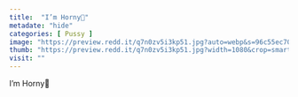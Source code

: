 ```yaml
---
title:  "I’m Horny🙈"
metadate: "hide"
categories: [ Pussy ]
image: "https://preview.redd.it/q7n0zv5i3kp51.jpg?auto=webp&s=96c55ec70d7395278e66f0806dad464422b59af2"
thumb: "https://preview.redd.it/q7n0zv5i3kp51.jpg?width=1080&crop=smart&auto=webp&s=dcdf325b49c45cfd11c8aa20b60c5a941b67a825"
visit: ""
---
```

I’m Horny🙈
